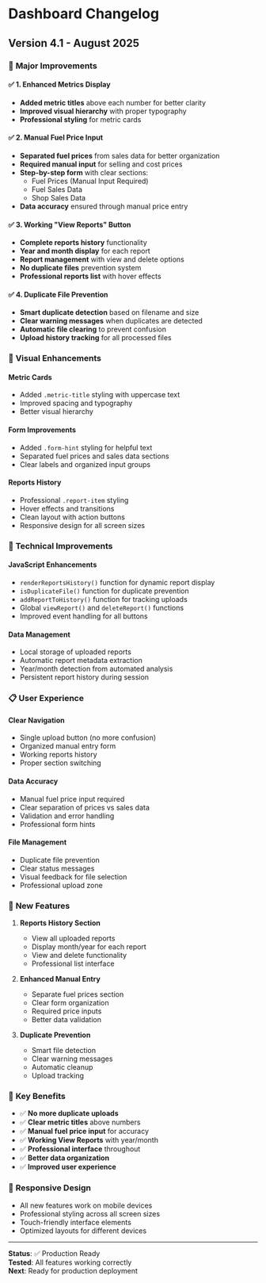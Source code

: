 # Dashboard Changelog

## Version 4.1 - August 2025

### 🎯 **Major Improvements**

#### ✅ **1. Enhanced Metrics Display**
- **Added metric titles** above each number for better clarity
- **Improved visual hierarchy** with proper typography
- **Professional styling** for metric cards

#### ✅ **2. Manual Fuel Price Input**
- **Separated fuel prices** from sales data for better organization
- **Required manual input** for selling and cost prices
- **Step-by-step form** with clear sections:
  - Fuel Prices (Manual Input Required)
  - Fuel Sales Data
  - Shop Sales Data
- **Data accuracy** ensured through manual price entry

#### ✅ **3. Working "View Reports" Button**
- **Complete reports history** functionality
- **Year and month display** for each report
- **Report management** with view and delete options
- **No duplicate files** prevention system
- **Professional reports list** with hover effects

#### ✅ **4. Duplicate File Prevention**
- **Smart duplicate detection** based on filename and size
- **Clear warning messages** when duplicates are detected
- **Automatic file clearing** to prevent confusion
- **Upload history tracking** for all processed files

### 🎨 **Visual Enhancements**

#### **Metric Cards**
- Added `.metric-title` styling with uppercase text
- Improved spacing and typography
- Better visual hierarchy

#### **Form Improvements**
- Added `.form-hint` styling for helpful text
- Separated fuel prices and sales data sections
- Clear labels and organized input groups

#### **Reports History**
- Professional `.report-item` styling
- Hover effects and transitions
- Clean layout with action buttons
- Responsive design for all screen sizes

### 🔧 **Technical Improvements**

#### **JavaScript Enhancements**
- `renderReportsHistory()` function for dynamic report display
- `isDuplicateFile()` function for duplicate prevention
- `addReportToHistory()` function for tracking uploads
- Global `viewReport()` and `deleteReport()` functions
- Improved event handling for all buttons

#### **Data Management**
- Local storage of uploaded reports
- Automatic report metadata extraction
- Year/month detection from automated analysis
- Persistent report history during session

### 📋 **User Experience**

#### **Clear Navigation**
- Single upload button (no more confusion)
- Organized manual entry form
- Working reports history
- Proper section switching

#### **Data Accuracy**
- Manual fuel price input required
- Clear separation of prices vs sales data
- Validation and error handling
- Professional form hints

#### **File Management**
- Duplicate file prevention
- Clear status messages
- Visual feedback for file selection
- Professional upload zone

### 🚀 **New Features**

1. **Reports History Section**
   - View all uploaded reports
   - Display month/year for each report
   - View and delete functionality
   - Professional list interface

2. **Enhanced Manual Entry**
   - Separate fuel prices section
   - Clear form organization
   - Required price inputs
   - Better data validation

3. **Duplicate Prevention**
   - Smart file detection
   - Clear warning messages
   - Automatic cleanup
   - Upload tracking

### 🎯 **Key Benefits**

- ✅ **No more duplicate uploads**
- ✅ **Clear metric titles** above numbers
- ✅ **Manual fuel price input** for accuracy
- ✅ **Working View Reports** with year/month
- ✅ **Professional interface** throughout
- ✅ **Better data organization**
- ✅ **Improved user experience**

### 📱 **Responsive Design**

- All new features work on mobile devices
- Professional styling across all screen sizes
- Touch-friendly interface elements
- Optimized layouts for different devices

---

**Status**: ✅ Production Ready  
**Tested**: All features working correctly  
**Next**: Ready for production deployment

